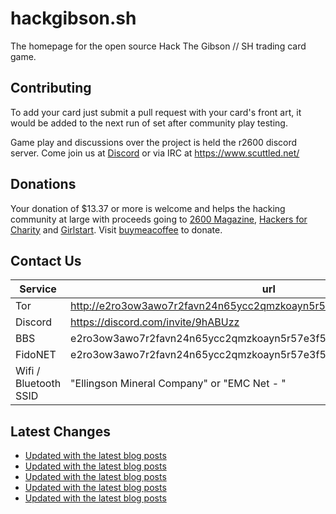 # hackgibson.sh
The homepage for the open source Hack The Gibson // SH trading card game.


## Contributing

To add your card just submit a pull request with your card's front art, it would be added to the next run of set after community play testing.

Game play and discussions over the project is held the r2600 discord server. Come join us at [Discord](https://discord.com/invite/9hABUzz) or via IRC at https://www.scuttled.net/


## Donations

Your donation of $13.37 or more is welcome and helps the hacking community at large with proceeds going to [2600 Magazine](https://2600.com/), [Hackers for Charity](https://hackersforcharity.org) and [Girlstart](https://girlstart.org).  Visit [buymeacoffee](https://www.buymeacoffee.com/hackgibson.sh) to donate.


## Contact Us

Service | url
-|-
Tor | http://e2ro3ow3awo7r2favn24n65ycc2qmzkoayn5r57e3f56nvjwdcgg32ad.onion
Discord | https://discord.com/invite/9hABUzz
BBS | e2ro3ow3awo7r2favn24n65ycc2qmzkoayn5r57e3f56nvjwdcgg32ad.onion:23
FidoNET | e2ro3ow3awo7r2favn24n65ycc2qmzkoayn5r57e3f56nvjwdcgg32ad.onion:24554
Wifi / Bluetooth SSID | "Ellingson Mineral Company" or "EMC Net - <fidonet address>"

## Latest Changes
<!-- BLOG-POST-LIST:START -->
- [Updated with the latest blog posts](https://github.com/DFW2600/hackgibson.sh/commit/0265fc2fc11eabb187046b29e68286f67fb4b08c)
- [Updated with the latest blog posts](https://github.com/DFW2600/hackgibson.sh/commit/a561d215f191f719af6381c93da99e27a7515f55)
- [Updated with the latest blog posts](https://github.com/DFW2600/hackgibson.sh/commit/208a2d1e5d720d075ce624a2439bc14713f1ea0e)
- [Updated with the latest blog posts](https://github.com/DFW2600/hackgibson.sh/commit/89ccad68305ec6b7487cd69b15bfec502376e7d4)
- [Updated with the latest blog posts](https://github.com/DFW2600/hackgibson.sh/commit/cb80886aec85caa8c625c2f90d57ce9f6fb5636e)
<!-- BLOG-POST-LIST:END -->
